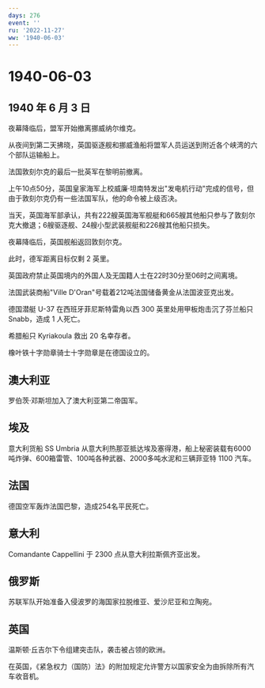 ```yaml
---
days: 276
event: ''
ru: '2022-11-27'
ww: '1940-06-03'
---
```


# 1940-06-03

## 1940 年 6 月 3 日

夜幕降临后，盟军开始撤离挪威纳尔维克。

从夜间到第二天拂晓，英国驱逐舰和挪威渔船将盟军人员运送到附近各个峡湾的六个部队运输船上。

法国敦刻尔克的最后一批英军在黎明前撤离。

上午10点50分，英国皇家海军上校威廉·坦南特发出"发电机行动"完成的信号，但由于敦刻尔克仍有一些法国军队，他的命令被上级否决。

当天，英国海军部承认，共有222艘英国海军舰艇和665艘其他船只参与了敦刻尔克大撤退；6艘驱逐舰、24艘小型武装舰艇和226艘其他船只损失。

夜幕降临后，英国舰船返回敦刻尔克。

此时，德军距离目标仅剩 2 英里。

英国政府禁止英国境内的外国人及无国籍人士在22时30分至06时之间离境。

法国武装商船"Ville D\'Oran"号载着212吨法国储备黄金从法国波亚克出发。

德国潜艇 U-37 在西班牙菲尼斯特雷角以西 300 英里处用甲板炮击沉了芬兰船只
Snabb，造成 1 人死亡。

希腊船只 Kyriakoula 救出 20 名幸存者。

橡叶铁十字勋章骑士十字勋章是在德国设立的。

## 澳大利亚

罗伯茨·邓斯坦加入了澳大利亚第二帝国军。

## 埃及

意大利货船 SS Umbria
从意大利热那亚抵达埃及塞得港，船上秘密装载有6000吨炸弹、600箱雷管、100吨各种武器、2000多吨水泥和三辆菲亚特
1100 汽车。

## 法国

德国空军轰炸法国巴黎，造成254名平民死亡。

## 意大利

Comandante Cappellini 于 2300 点从意大利拉斯佩齐亚出发。

## 俄罗斯

苏联军队开始准备入侵波罗的海国家拉脱维亚、爱沙尼亚和立陶宛。

## 英国

温斯顿·丘吉尔下令组建突击队，袭击被占领的欧洲。

在英国，《紧急权力（国防）法》的附加规定允许警方以国家安全为由拆除所有汽车收音机。